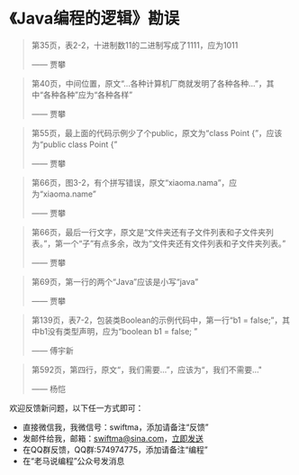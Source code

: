 # 《Java编程的逻辑》勘误

> 第35页，表2-2，十进制数11的二进制写成了1111，应为1011
>
> —— 贾攀

> 第40页，中间位置，原文“...各种计算机厂商就发明了各种各种...”，其中“各种各种”应为“各种各样”
>
> —— 贾攀

> 第55页，最上面的代码示例少了个public，原文为“class Point {”，应该为“public class Point {”
>
> —— 贾攀

> 第66页，图3-2，有个拼写错误，原文“xiaoma.nama”，应为“xiaoma.name”
>
> —— 贾攀

>  第66页，最后一行文字，原文是“文件夹还有子文件列表和子文件夹列表。”，第一个“子”有点多余，改为“文件夹还有文件列表和子文件夹列表。”
>
> —— 贾攀

> 第69页，第一行的两个“Java”应该是小写“java”
>
> —— 贾攀

> 第139页，表7-2，包装类Boolean的示例代码中，第一行“b1 = false;”，其中b1没有类型声明，应为“boolean b1 = false; ”
>
> —— 傅宇新

> 第592页，第四行，原文“，我们需要...”，应该为“，我们不需要..."
>
> —— 杨恺

欢迎反馈新问题，以下任一方式即可：
- 直接微信我，我微信号：swiftma，添加请备注“反馈”
- 发邮件给我，邮箱：swiftma@sina.com，[立即发送](mailto:swiftma@sina.com) 
- 在QQ群反馈，QQ群:574974775，添加请备注“编程”
- 在“老马说编程”公众号发消息


